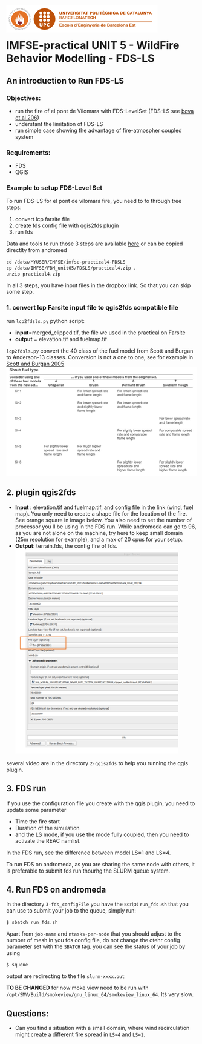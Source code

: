 <img style="float: left;" src="./images/logo.png" width="400"/> <br/><br/><br/>
  
# IMFSE-practical UNIT 5 - WildFire Behavior Modelling - FDS-LS


## An introduction to Run FDS-LS

### Objectives: 
- run the fire of el pont de Vilomara with FDS-LevelSet (FDS-LS see [bova et al 206](https://www.fs.usda.gov/pnw/pubs/journals/pnw_2016_bova001.pdf))
- understant the limitation of FDS-LS
- run simple case showing the advantage of fire-atmospher coupled system

### Requirements: 
- FDS
- QGIS

### Example to setup FDS-Level Set

To run FDS-LS for el pont de vilomara fire, you need to fo through tree steps: 
1. convert lcp farsite file
2. create fds config file with qgis2fds plugin
3. run fds

Data and tools to run those 3 steps are available [here](https://www.dropbox.com/scl/fo/dab1in6l7yc0r95bqlc0a/h?rlkey=3o347nceyvqez8m90mhorc1ic&dl=0) or can be copied directlty from andromed
```
cd /data/MYUSER/IMFSE/imfse-practical4-FDSLS
cp /data/IMFSE/FBM_unit05/FDSLS/practical4.zip .
unzip practical4.zip
```

In all 3 steps, you have input files in the dropbox link. So that you can skip some step.

### 1. convert lcp Farsite input file to qgis2fds compatible file
run `lcp2fdsls.py` python script:
-  **input**=merged_clipped.tif, the file we used in the practical on Farsite
-  **output** = elevation.tif and fuelmap.tif

`lcp2fdsls.py` convert the 40 class of the fuel model from Scott and Burgan to Anderson-13 classes.
Conversion is not a one to one, see for example in [Scott and Burgan 2005](https://www.fs.usda.gov/rm/pubs/rmrs_gtr153.pdf)  
![fdsls1](./images/fdsls1.png)


## 2. plugin qgis2fds
- **Input** : elevation.tif and fuelmap.tif, and config file in the link (wind, fuel map). You only need to create a shape file for the location of the fire. See orange square in image below. You also need to set the number of processor you ll be using in the FDS run. While andromeda can go to 96, as you are not alone on the machine, try here to keep small domain (25m resolution for example), and a max of 20 cpus for your setup.
- **Output**: terrain.fds, the config fire of fds.  
![fdsls2](./images/fdsls2.png)

several video are in the directory `2-qgis2fds` to help you running the qgis plugin.


## 3. FDS run
If you use the configuration file you create with the qgis plugin, you need to update some parameter
- Time the fire start
- Duration of the simulation
- and the LS mode, if you use the mode fully coupled, then you need to activate the REAC namlist.
  
In the FDS run, see the difference between model LS=1 and LS=4.

To run FDS on andromeda, as you are sharing the same node with others, it is preferable to submit fds run thourhg the SLURM queue system.

## 4. Run FDS on andromeda
In the  directory `3-fds_configFile` you have the script `run_fds.sh` that you can use to submit your job to the queue, simply run: 
```
$ sbatch run_fds.sh
```
Apart from `job-name` and `ntasks-per-node` that you should adjust to the number of mesh in you fds config file, do not change the otehr config parameter set with the `SBATCH` tag. you can see the status of your job by using
```
$ squeue
```
output are redirecting to the file `slurm-xxxx.out`

**TO BE CHANGED** for now moke view need to be run with `/opt/SMV/Build/smokeview/gnu_linux_64/smokeview_linux_64`. Itś very slow.


## Questions:
- Can you find a situation with a small domain, where wind recirculation might create a different fire spread in `LS=4` and `LS=1`.


